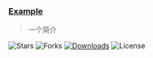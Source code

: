 ### [Example](https://github.com/:user/:repo.git)
> 一个简介

![Stars](https://img.shields.io/github/stars/:user/:repo)
![Forks](https://img.shields.io/github/forks/:user/:repo)
[![Downloads](https://img.shields.io/github/downloads/:user/:repo/total)](https://github.com/:user/:repo/releases)
![License](https://img.shields.io/github/license/:user/:repo)